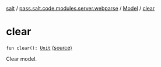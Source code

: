 [salt](../../index.md) / [pass.salt.code.modules.server.webparse](../index.md) / [Model](index.md) / [clear](./clear.md)

# clear

`fun clear(): `[`Unit`](https://kotlinlang.org/api/latest/jvm/stdlib/kotlin/-unit/index.html) [(source)](https://github.com/kurbaniec-tgm/salt/tree/master/code/modules/server/webparse/Model.kt#L63)

Clear model.

